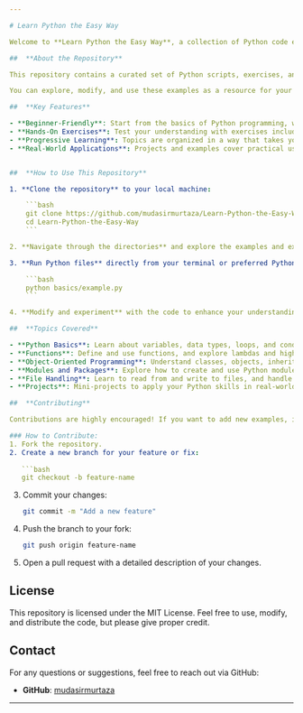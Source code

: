 ```yaml
---

# Learn Python the Easy Way

Welcome to **Learn Python the Easy Way**, a collection of Python code examples and exercises to help you on your Python programming journey. This repository is designed as a learning resource for beginners and intermediate Python learners who want to understand various Python concepts and applications in a hands-on manner.

##  **About the Repository**

This repository contains a curated set of Python scripts, exercises, and projects that I used during my own learning journey. The goal of this repository is to provide a practical approach to learning Python, covering fundamental concepts, advanced features, and real-world applications.

You can explore, modify, and use these examples as a resource for your own learning or projects. Contributions and feedback are always welcome!

##  **Key Features**

- **Beginner-Friendly**: Start from the basics of Python programming, with clear, easy-to-understand examples and explanations.
- **Hands-On Exercises**: Test your understanding with exercises included for each concept.
- **Progressive Learning**: Topics are organized in a way that takes you from the basics to more advanced concepts.
- **Real-World Applications**: Projects and examples cover practical use cases to help you apply your knowledge in real-world scenarios.


##  **How to Use This Repository**

1. **Clone the repository** to your local machine:

    ```bash
    git clone https://github.com/mudasirmurtaza/Learn-Python-the-Easy-Way.git
    cd Learn-Python-the-Easy-Way
    ```

2. **Navigate through the directories** and explore the examples and exercises for each topic.

3. **Run Python files** directly from your terminal or preferred Python environment:

    ```bash
    python basics/example.py
    ```

4. **Modify and experiment** with the code to enhance your understanding of the concepts.

##  **Topics Covered**

- **Python Basics**: Learn about variables, data types, loops, and conditional statements.
- **Functions**: Define and use functions, and explore lambdas and higher-order functions.
- **Object-Oriented Programming**: Understand classes, objects, inheritance, and encapsulation.
- **Modules and Packages**: Explore how to create and use Python modules and packages.
- **File Handling**: Learn to read from and write to files, and handle exceptions effectively.
- **Projects**: Mini-projects to apply your Python skills in real-world scenarios.

##  **Contributing**

Contributions are highly encouraged! If you want to add new examples, improve existing ones, or fix issues, feel free to submit a pull request.

### How to Contribute:
1. Fork the repository.
2. Create a new branch for your feature or fix:
   
   ```bash
   git checkout -b feature-name
   ```

3. Commit your changes:
   
   ```bash
   git commit -m "Add a new feature"
   ```

4. Push the branch to your fork:

   ```bash
   git push origin feature-name
   ```

5. Open a pull request with a detailed description of your changes.

##  **License**

This repository is licensed under the MIT License. Feel free to use, modify, and distribute the code, but please give proper credit.

##  **Contact**

For any questions or suggestions, feel free to reach out via GitHub:

- **GitHub**: [mudasirmurtaza](https://github.com/mudasirmurtaza)

---
```

